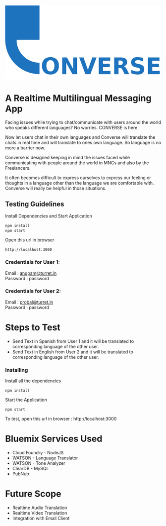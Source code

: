 ![Some text](https://raw.githubusercontent.com/anupam-git/converse/master/public/images/converse_logo.png "Converse")
# A Realtime Multilingual Messaging App

Facing issues while trying to chat/communicate with users around the world who speaks different languages? No worries. CONVERSE is here.

Now let users chat in their own languages and Converse will translate the chats in real time and will translate to ones own language. So language is no more a barrier now.

Converse is designed keeping in mind the issues faced while communicating with people around the world in MNCs and also by the Freelancers.

It often becomes difficult to express ourselves to express our feeling or thoughts in a language other than the language we are comfortable with. Converse will really be helpful in those situations.

## Testing Guidelines

Install Dependencies and Start Application
```
npm install
npm start
```

Open this url in browser
```
http://localhost:3000
```

### Credentials for User 1:
Email     : anupam@turret.in
<br>Password  : password

### Credentials for User 2:
Email     : probal@turret.in
<br>Password  : password

# Steps to Test
* Send Text in Spanish from User 1 and it will be translated to corresponding language of the other user.
* Send Text in English from User 2 and it will be translated to corresponding language of the other user.

### Installing

Install all the dependencies

```
npm install
```

Start the Application

```
npm start
```

To test, open this url in browser : http://localhost:3000

# Bluemix Services Used

* Cloud Foundry - NodeJS
* WATSON - Language Translator
* WATSON - Tone Analyzer
* ClearDB - MySQL
* PubNub


# Future Scope

* Realtime Audio Translation
* Realtime Video Translation
* Integration with Email Client
